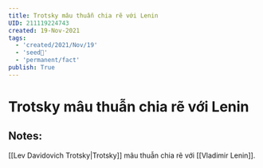 ```yaml
---
title: Trotsky mâu thuẫn chia rẽ với Lenin
UID: 211119224743
created: 19-Nov-2021
tags:
  - 'created/2021/Nov/19'
  - 'seed🥜'
  - 'permanent/fact'
publish: True
---
```

# Trotsky mâu thuẫn chia rẽ với Lenin

## Notes:
[[Lev Davidovich Trotsky|Trotsky]] mâu thuẫn chia rẽ với [[Vladimir Lenin]].
